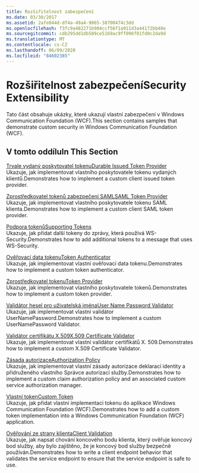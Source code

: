 ```yaml
---
title: Rozšiřitelnost zabezpečení
ms.date: 03/30/2017
ms.assetid: 2afe044d-df4a-49a4-9865-38700474c3dd
ms.openlocfilehash: f3fc9a482271b904ccf56f1a911d3a44172bb40e
ms.sourcegitcommit: cdb295dd1db589ce5169ac9ff096f01fd0c2da9d
ms.translationtype: MT
ms.contentlocale: cs-CZ
ms.lasthandoff: 06/09/2020
ms.locfileid: "84602385"
---
```

# <a name="security-extensibility"></a><span data-ttu-id="95fb8-102">Rozšiřitelnost zabezpečení</span><span class="sxs-lookup"><span data-stu-id="95fb8-102">Security Extensibility</span></span>
<span data-ttu-id="95fb8-103">Tato část obsahuje ukázky, které ukazují vlastní zabezpečení v Windows Communication Foundation (WCF).</span><span class="sxs-lookup"><span data-stu-id="95fb8-103">This section contains samples that demonstrate custom security in Windows Communication Foundation (WCF).</span></span>  
  
## <a name="in-this-section"></a><span data-ttu-id="95fb8-104">V tomto oddílu</span><span class="sxs-lookup"><span data-stu-id="95fb8-104">In This Section</span></span>  
 [<span data-ttu-id="95fb8-105">Trvale vydaný poskytovatel tokenu</span><span class="sxs-lookup"><span data-stu-id="95fb8-105">Durable Issued Token Provider</span></span>](durable-issued-token-provider.md)  
 <span data-ttu-id="95fb8-106">Ukazuje, jak implementovat vlastního poskytovatele tokenu vydaných klientů.</span><span class="sxs-lookup"><span data-stu-id="95fb8-106">Demonstrates how to implement a custom client issued token provider.</span></span>  
  
 [<span data-ttu-id="95fb8-107">Zprostředkovatel tokenů zabezpečení SAML</span><span class="sxs-lookup"><span data-stu-id="95fb8-107">SAML Token Provider</span></span>](saml-token-provider.md)  
 <span data-ttu-id="95fb8-108">Ukazuje, jak implementovat vlastního poskytovatele tokenu SAML klienta.</span><span class="sxs-lookup"><span data-stu-id="95fb8-108">Demonstrates how to implement a custom client SAML token provider.</span></span>  
  
 [<span data-ttu-id="95fb8-109">Podpora tokenů</span><span class="sxs-lookup"><span data-stu-id="95fb8-109">Supporting Tokens</span></span>](supporting-tokens.md)  
 <span data-ttu-id="95fb8-110">Ukazuje, jak přidat další tokeny do zprávy, která používá WS-Security.</span><span class="sxs-lookup"><span data-stu-id="95fb8-110">Demonstrates how to add additional tokens to a message that uses WS-Security.</span></span>  
  
 [<span data-ttu-id="95fb8-111">Ověřovací data tokenu</span><span class="sxs-lookup"><span data-stu-id="95fb8-111">Token Authenticator</span></span>](token-authenticator.md)  
 <span data-ttu-id="95fb8-112">Ukazuje, jak implementovat vlastní ověřovací data tokenu.</span><span class="sxs-lookup"><span data-stu-id="95fb8-112">Demonstrates how to implement a custom token authenticator.</span></span>  
  
 [<span data-ttu-id="95fb8-113">Zprostředkovatel tokenu</span><span class="sxs-lookup"><span data-stu-id="95fb8-113">Token Provider</span></span>](token-provider.md)  
 <span data-ttu-id="95fb8-114">Ukazuje, jak implementovat vlastního poskytovatele tokenů.</span><span class="sxs-lookup"><span data-stu-id="95fb8-114">Demonstrates how to implement a custom token provider.</span></span>  
  
 [<span data-ttu-id="95fb8-115">Validátor hesel pro uživatelská jména</span><span class="sxs-lookup"><span data-stu-id="95fb8-115">User Name Password Validator</span></span>](user-name-password-validator.md)  
 <span data-ttu-id="95fb8-116">Ukazuje, jak implementovat vlastní validátor UserNamePassword.</span><span class="sxs-lookup"><span data-stu-id="95fb8-116">Demonstrates how to implement a custom UserNamePassword Validator.</span></span>  
  
 [<span data-ttu-id="95fb8-117">Validátor certifikátu X.509</span><span class="sxs-lookup"><span data-stu-id="95fb8-117">X.509 Certificate Validator</span></span>](x-509-certificate-validator.md)  
 <span data-ttu-id="95fb8-118">Ukazuje, jak implementovat vlastní validátor certifikátů X. 509.</span><span class="sxs-lookup"><span data-stu-id="95fb8-118">Demonstrates how to implement a custom X.509 Certificate Validator.</span></span>  
  
 [<span data-ttu-id="95fb8-119">Zásada autorizace</span><span class="sxs-lookup"><span data-stu-id="95fb8-119">Authorization Policy</span></span>](authorization-policy.md)  
 <span data-ttu-id="95fb8-120">Ukazuje, jak implementovat vlastní zásady autorizace deklarací identity a přidruženého vlastního Správce autorizací služby.</span><span class="sxs-lookup"><span data-stu-id="95fb8-120">Demonstrates how to implement a custom claim authorization policy and an associated custom service authorization manager.</span></span>  
  
 [<span data-ttu-id="95fb8-121">Vlastní token</span><span class="sxs-lookup"><span data-stu-id="95fb8-121">Custom Token</span></span>](custom-token.md)  
 <span data-ttu-id="95fb8-122">Ukazuje, jak přidat vlastní implementaci tokenu do aplikace Windows Communication Foundation (WCF).</span><span class="sxs-lookup"><span data-stu-id="95fb8-122">Demonstrates how to add a custom token implementation into a Windows Communication Foundation (WCF) application.</span></span>  
  
 [<span data-ttu-id="95fb8-123">Ověřování ze strany klienta</span><span class="sxs-lookup"><span data-stu-id="95fb8-123">Client Validation</span></span>](client-validation.md)  
 <span data-ttu-id="95fb8-124">Ukazuje, jak napsat chování koncového bodu klienta, který ověřuje koncový bod služby, aby bylo zajištěno, že je koncový bod služby bezpečně používán.</span><span class="sxs-lookup"><span data-stu-id="95fb8-124">Demonstrates how to write a client endpoint behavior that validates the service endpoint to ensure that the service endpoint is safe to use.</span></span>
